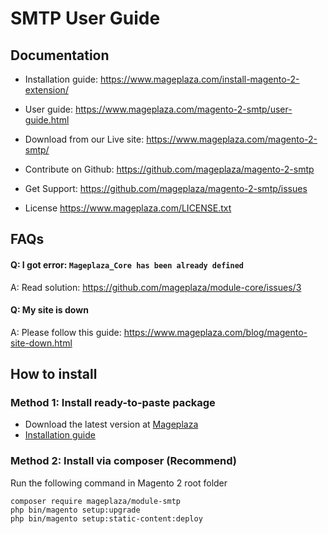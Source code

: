 # SMTP User Guide


## Documentation

- Installation guide: https://www.mageplaza.com/install-magento-2-extension/
- User guide: https://www.mageplaza.com/magento-2-smtp/user-guide.html
- Download from our Live site: https://www.mageplaza.com/magento-2-smtp/
- Contribute on Github: https://github.com/mageplaza/magento-2-smtp
- Get Support: https://github.com/mageplaza/magento-2-smtp/issues

- License https://www.mageplaza.com/LICENSE.txt

## FAQs

#### Q: I got error: `Mageplaza_Core has been already defined`
A: Read solution: https://github.com/mageplaza/module-core/issues/3

#### Q: My site is down
A: Please follow this guide: https://www.mageplaza.com/blog/magento-site-down.html



## How to install

### Method 1: Install ready-to-paste package

- Download the latest version at [Mageplaza](https://www.mageplaza.com/magento-2-smtp/)
-  [Installation guide](https://www.mageplaza.com/install-magento-2-extension/)

### Method 2: Install via composer (Recommend)

Run the following command in Magento 2 root folder

```
composer require mageplaza/module-smtp
php bin/magento setup:upgrade
php bin/magento setup:static-content:deploy
```
